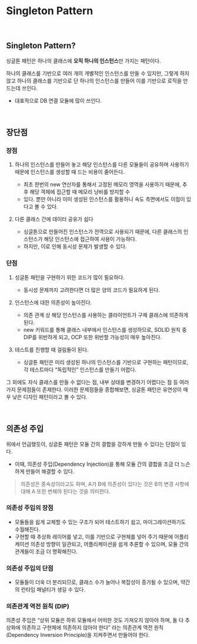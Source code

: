 # Singleton Pattern

<br>

## Singleton Pattern?

싱글톤 패턴은 하나의 클래스에 **오직 하나의 인스턴스**만 가지는 패턴이다.

하나의 클래스를 기반으로 여러 개의 개별적인 인스턴스를 만들 수 있지만, 그렇게 하지 않고 하나의 클래스를 기반으로 단 하나의 인스턴스를 
만들어 이를 기반으로 로직을 만드는데 쓰인다.
- 대표적으로 DB 연결 모듈에 많이 쓰인다.

<br>

## 장단점

### 장점

1. 하나의 인스턴스를 만들어 놓고 해당 인스턴스를 다른 모듈들이 공유하며 사용하기 때문에 인스턴스를 생성할 때 드는 비용이 줄어든다.
    - 최초 한번의 new 연산자를 통해서 고정된 메모리 영역을 사용하기 때문에, 추후 해당 객체에 접근할 때 메모리 낭비를 방지할 수 
    - 있다. 뿐만 아니라 이미 생성된 인스턴스를 활용하니 속도 측면에서도 이점이 있다고 볼 수 있다.

2. 다른 클래스 간에 데이터 공유가 쉽다
   - 싱글톤으로 만들어진 인스턴스가 전역으로 사용되기 때문에, 다른 클래스의 인스턴스가 해당 인스턴스에 접근하여 사용이 가능하다.
   - 하지만, 이로 인해 동시성 문제가 발생할 수 있다.

### 단점

1. 싱글톤 패턴을 구현하기 위한 코드가 많이 필요하다.
   - 동시성 문제까지 고려한다면 더 많은 양의 코드가 필요하게 된다.

2. 인스턴스에 대한 의존성이 높아진다.
    - 의존 관계 상 해당 인스턴스를 사용하는 클라이언트가 구체 클래스에 의존하게 된다.
    - new 키워드를 통해 클래스 내부에서 인스턴스를 생성하므로, SOLID 원칙 중 DIP를 위반하게 되고, OCP 또한 위반할 가능성이
      매우 높아진다.

3. 테스트를 진행할 때 걸림돌이 된다.
   - 싱글톤 패턴은 미리 생성된 하나의 인스턴스를 기반으로 구현하는 패턴이므로, 각 테스트마다 “독립적인” 인스턴스를 만들기 어렵다.

그 외에도 자식 클래스를 만들 수 없다는 점, 내부 상태를 변경하기 어렵다는 점 등 여러가지 문제점들이 존재한다. 이러한 문제점들을 
종합해보면, 싱글톤 패턴은 유연성이 매우 낮은 디자인 패턴이라고 볼 수 있다.

<br>

## 의존성 주입

위에서 언급했듯이, 싱글톤 패턴은 모듈 간의 결합을 강하게 만들 수 있다는 단점이 있다.
- 이때, 의존성 주입(Dependency Injection)을 통해 모듈 간의 결합을 조금 더 느슨하게 만들어 해결할 수 있다.

> 의존성은 종속성이라고도 하며, A가 B에 의존성이 있다는 것은 B의 변경 사항에 대해 A 또한 변해야 된다는 것을 의미한다.

### 의존성 주입의 장점

- 모듈들을 쉽게 교체할 수 있는 구조가 되어 테스트하기 쉽고, 마이그레이션하기도 수월해진다.
- 구현할 때 추상화 레이어를 넣고, 이를 기반으로 구현체를 넣어 주기 때문에 어플리케이션 의존성 방향이 일관되고, 어플리케이션을 쉽게 
  추론할 수 있으며, 모듈 간의 관계들이 조금 더 명확해진다.

### 의존성 주입의 단점

- 모듈들이 더욱 더 분리되므로, 클래스 수가 늘어나 복잡성이 증가될 수 있으며, 약간의 런타임 패널티가 생길 수 있다.

### 의존관계 역전 원칙 (DIP)

의존성 주입은 “상위 모듈은 하위 모듈에서 어떠한 것도 가져오지 않아야 하며, 둘 다 추상화에 의존하고 구현체에 의존하지 않아야 
한다” 라는 의존관계 역전 원칙 (Dependency Inversion Principle)을 지켜주면서 만들어야 한다.